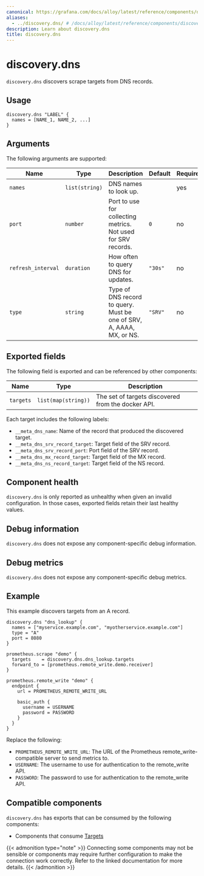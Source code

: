 ```yaml
---
canonical: https://grafana.com/docs/alloy/latest/reference/components/discovery/discovery.dns/
aliases:
  - ../discovery.dns/ # /docs/alloy/latest/reference/components/discovery.dns/
description: Learn about discovery.dns
title: discovery.dns
---
```


# discovery.dns

`discovery.dns` discovers scrape targets from DNS records.

## Usage

```alloy
discovery.dns "LABEL" {
  names = [NAME_1, NAME_2, ...]
}
```

## Arguments

The following arguments are supported:

Name               | Type           | Description                                                          | Default | Required
-------------------|----------------|----------------------------------------------------------------------|---------|---------
`names`            | `list(string)` | DNS names to look up.                                                |         | yes
`port`             | `number`       | Port to use for collecting metrics. Not used for SRV records.        | `0`     | no
`refresh_interval` | `duration`     | How often to query DNS for updates.                                  | `"30s"` | no
`type`             | `string`       | Type of DNS record to query. Must be one of SRV, A, AAAA, MX, or NS. | `"SRV"` | no

## Exported fields

The following field is exported and can be referenced by other components:

Name | Type | Description
---- | ---- | -----------
`targets` | `list(map(string))` | The set of targets discovered from the docker API.

Each target includes the following labels:

* `__meta_dns_name`: Name of the record that produced the discovered target.
* `__meta_dns_srv_record_target`: Target field of the SRV record.
* `__meta_dns_srv_record_port`: Port field of the SRV record.
* `__meta_dns_mx_record_target`: Target field of the MX record.
* `__meta_dns_ns_record_target`: Target field of the NS record.

## Component health

`discovery.dns` is only reported as unhealthy when given an invalid configuration.
In those cases, exported fields retain their last healthy values.

## Debug information

`discovery.dns` does not expose any component-specific debug information.

## Debug metrics

`discovery.dns` does not expose any component-specific debug metrics.

## Example

This example discovers targets from an A record.

```alloy
discovery.dns "dns_lookup" {
  names = ["myservice.example.com", "myotherservice.example.com"]
  type = "A"
  port = 8080
}

prometheus.scrape "demo" {
  targets    = discovery.dns.dns_lookup.targets
  forward_to = [prometheus.remote_write.demo.receiver]
}

prometheus.remote_write "demo" {
  endpoint {
    url = PROMETHEUS_REMOTE_WRITE_URL

    basic_auth {
      username = USERNAME
      password = PASSWORD
    }
  }
}
```
Replace the following:
  - `PROMETHEUS_REMOTE_WRITE_URL`: The URL of the Prometheus remote_write-compatible server to send metrics to.
  - `USERNAME`: The username to use for authentication to the remote_write API.
  - `PASSWORD`: The password to use for authentication to the remote_write API.

<!-- START GENERATED COMPATIBLE COMPONENTS -->

## Compatible components

`discovery.dns` has exports that can be consumed by the following components:

- Components that consume [Targets](../../../compatibility/#targets-consumers)

{{< admonition type="note" >}}
Connecting some components may not be sensible or components may require further configuration to make the connection work correctly.
Refer to the linked documentation for more details.
{{< /admonition >}}

<!-- END GENERATED COMPATIBLE COMPONENTS -->

